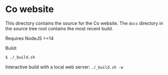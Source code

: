 # Co website

This directory contains the source for the Co website.
The `docs` directory in the source tree root contains the most recent build.

Requires NodeJS >=14

Build:

```sh
$ ./_build.sh
```

Interactive build with a local web server: `./_build.sh -w`

